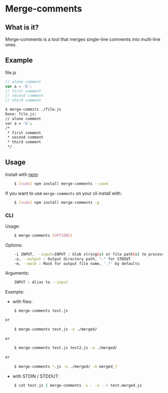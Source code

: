 # Merge-comments

## What is it?

Merge-comments is a tool that merges single-line comments into multi-line ones.

## Example

file.js
````javascript
// alone comment
var a = 'b';
// first comment
// second comment
// third comment
````

````sh
$ merge-commits ./file.js
Done: file.js:
// alone comment
var a = 'b';
/*
 * first comment
 * second comment
 * third comment
 */
````

## Usage

Install with [npm](https://npmjs.org/package/merge-comments):
```sh
    $ [sudo] npm install merge-comments --save
```

If you want to use `merge-comments` on your cli install with:
```sh
    $ [sudo] npm install merge-comments -g
```

### CLI

Usage:
```sh
    $ merge-comments [OPTIONS]
```
Options:
```sh
    -i INPUT, --input=INPUT : Glob string(s) or file path(s) to process, "-" for STDIN
    -o, --output : Output directory path, "-" for STDOUT
    -m, --mask : Mask for output file name, '_?' by defaults
```
Arguments:
```sh
    INPUT : Alias to --input
```
Example:
* with files:
```sh
    $ merge-comments test.js

or
 
    $ merge-comments test.js -o ./merged/
    
or
    
    $ merge-comments test.js test2.js -o ./merged/
    
or
    
    $ merge-comments *.js -o ./merged/ -m merged_?
```
* with STDIN / STDOUT:
```sh
    $ cat test.js | merge-comments -i - -o - > test.merged.js
```
